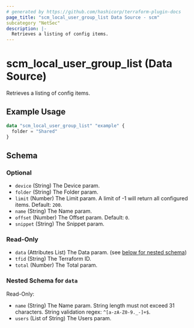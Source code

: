 ```yaml
---
# generated by https://github.com/hashicorp/terraform-plugin-docs
page_title: "scm_local_user_group_list Data Source - scm"
subcategory "NetSec"
description: |-
  Retrieves a listing of config items.
---
```


# scm_local_user_group_list (Data Source)

Retrieves a listing of config items.

## Example Usage

```terraform
data "scm_local_user_group_list" "example" {
  folder = "Shared"
}
```

<!-- schema generated by tfplugindocs -->
## Schema

### Optional

- `device` (String) The Device param.
- `folder` (String) The Folder param.
- `limit` (Number) The Limit param. A limit of -1 will return all configured items. Default: `200`.
- `name` (String) The Name param.
- `offset` (Number) The Offset param. Default: `0`.
- `snippet` (String) The Snippet param.

### Read-Only

- `data` (Attributes List) The Data param. (see [below for nested schema](#nestedatt--data))
- `tfid` (String) The Terraform ID.
- `total` (Number) The Total param.

<a id="nestedatt--data"></a>
### Nested Schema for `data`

Read-Only:

- `name` (String) The Name param. String length must not exceed 31 characters. String validation regex: `^[a-zA-Z0-9._-]+$`.
- `users` (List of String) The Users param.
